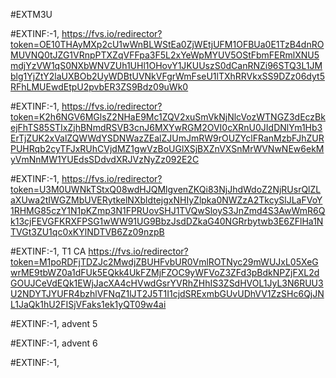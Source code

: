 #EXTM3U

#EXTINF:-1, 
https://fvs.io/redirector?token=OE10THAyMXp2cU1wWnBLWStEa0ZjWEtjUFM1OFBUa0E1TzB4dnROMUVNQ0tJZG1VRnpPTXZqVFFpa3F5L2xYeWpMYUV5OStFbmFERmlXNU5mdjYzVW1qS0NXbWNVZUh1UHl1OHovY1JKUUszS0dCanRNZi96STQ3L1JMblg1YjZtY2laUXBOb2UyWDBtUVNkVFgrWmFseU1lTXhRRVkxSS9DZz06dyt5RFhLMUEwdEtpU2pvbER3ZS9Bdz09uWk0

#EXTINF:-1, 
https://fvs.io/redirector?token=K2h6NGV6MGlsZ2NHaE9Mc1ZQV2xuSmVkNjNlcVozWTNGZ3dEczBkejFhTS85STIxZjhBNmdRSVB3cnJ6MXYwRGM2OVI0cXRnU0JIdDNlYm1Hb3ErTjZUK2xValZQWWdYSDNWazZEalZJUmJmRW9rOUZYclFRanMzbFJhZURPUHRqb2cyTFJxRUhCVjdMZ1gwVzBoUGlXSjBXZnVXSnMrWVNwNEw6ekMyVmNnMW1YUEdsSDdvdXRJVzNyZz092E2C

#EXTINF:-1, 
https://fvs.io/redirector?token=U3M0UWNkTStxQ08wdHJQMlgvenZKQi83NjJhdWdoZ2NjRUsrQlZLaXUwa2tIWGZMbUVERytkelNXbldtejgxNHIyZlpka0NWZzA2TkcySlJLaFVoY1RHMG85czY1N1pKZmp3N1FPRUovSHJ1TVQwSloyS3JnZmd4S3AwWmR6Qk13cjFEVGFKRXFPSG1wWW91UG9BbzJsdDZkaG40NGRrbytwb3E6ZFlHa1NTVGt3ZU1qc0xKYlNDTVB6Zz09nzpB

#EXTINF:-1, T1 CA
https://fvs.io/redirector?token=M1poRDFjTDZJc2MwdjZBUHFvbUR0VmlROTNyc29mWUJxL05XeGwrME9tbWZ0a1dFUk5EQkk4UkFZMjFZOC9yWFVoZ3ZFd3pBdkNPZjFXL2dGOUJCeVdEQk1EWjJacXA4cHVwdGsrYVRhZHhIS3ZSdHVOL1JyL3N6RUU3U2NDYTJYUFR4bzhlVFNqZ1lJT2J5T1I1cjdSRExmbGUvUDhVV1ZzSHc6QjJNL1JaQk1hU2FISjVFaks1ek1yQT09w4ai

#EXTINF:-1, advent 5


#EXTINF:-1, advent 6



#EXTINF:-1, 


